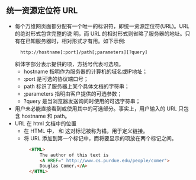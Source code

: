 
## 统一资源定位符 URL
- 每个万维网页面都分配有一个唯一的标识符，即统一资源定位符(URL)。URL 的绝对形式包含完整的说
  明，而 URL 的相对形式则省略了服务器的地址。只有在已知服务器时，相对形式才有用。如下示例:
  ```shell
    http://hostname[:port]/path[;parameters][?query]
  ```
  斜体字部分表示提供的项，方括号代表可选项。
    + hostname 指明作为服务器的计算机的域名或IP地址；
    + :port 是可选的协议端口号；
    + path 标识了服务器上某个具体文档的字符串；
    + ;parameters 指明由客户提供的可选参数；
    + ?query 是当浏览器发送询问时使用的可选字符串；
- 用户未必能直接看到或使用其中的可选部分。事实上，用户输入的 URL 只包含 hostname 和 path。
- URL 在 html 文档中的位置
    + 在 HTML 中，<A> 和 </A> 这对标记被称为锚，用于定义链接。
    + 将 URL 添加到第一个标记中，而将要显示的项放在两个标记之间。
      ```html
        <HTML>
            The author of this text is
            <A HREF=" http://www.cs.purdue.edu/people/comer">
            Douglas Comer.</A>
        </HTML>
      ```